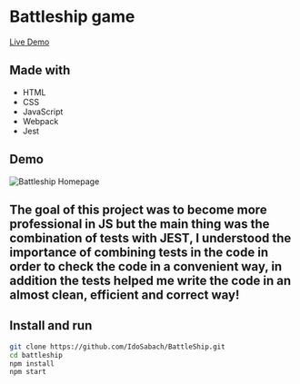 # Battleship game

[Live Demo](https://idosabach.github.io/BattleShip/)

## Made with
* HTML
* CSS 
* JavaScript
* Webpack
* Jest

## Demo
![Battleship Homepage](https://private-user-images.githubusercontent.com/137357799/292695476-ffc4f719-6f9a-4d02-9e9b-7fdc37ac21b6.png?jwt=eyJhbGciOiJIUzI1NiIsInR5cCI6IkpXVCJ9.eyJpc3MiOiJnaXRodWIuY29tIiwiYXVkIjoicmF3LmdpdGh1YnVzZXJjb250ZW50LmNvbSIsImtleSI6ImtleTEiLCJleHAiOjE3MDM1MTM4MjQsIm5iZiI6MTcwMzUxMzUyNCwicGF0aCI6Ii8xMzczNTc3OTkvMjkyNjk1NDc2LWZmYzRmNzE5LTZmOWEtNGQwMi05ZTliLTdmZGMzN2FjMjFiNi5wbmc_WC1BbXotQWxnb3JpdGhtPUFXUzQtSE1BQy1TSEEyNTYmWC1BbXotQ3JlZGVudGlhbD1BS0lBSVdOSllBWDRDU1ZFSDUzQSUyRjIwMjMxMjI1JTJGdXMtZWFzdC0xJTJGczMlMkZhd3M0X3JlcXVlc3QmWC1BbXotRGF0ZT0yMDIzMTIyNVQxNDEyMDRaJlgtQW16LUV4cGlyZXM9MzAwJlgtQW16LVNpZ25hdHVyZT05NGQ0Nzk1MmI4ZjE2Mzc1ZDZlMGJlY2EyNDA0MGYxNzZjODdiZjI3ZTM3ZDNiZDkyZWRiOWY1ZDdkNTMyZGM4JlgtQW16LVNpZ25lZEhlYWRlcnM9aG9zdCZhY3Rvcl9pZD0wJmtleV9pZD0wJnJlcG9faWQ9MCJ9.M7_rjWud-Em_VQ4kUfCPxCz3sbwLod9-coKrwzdd-Aw)
## The goal of this project was to become more professional in JS but the main thing was the combination of tests with JEST, I understood the importance of combining tests in the code in order to check the code in a convenient way, in addition the tests helped me write the code in an almost clean, efficient and correct way!
## Install and run
```bash
git clone https://github.com/IdoSabach/BattleShip.git
cd battleship
npm install
npm start
